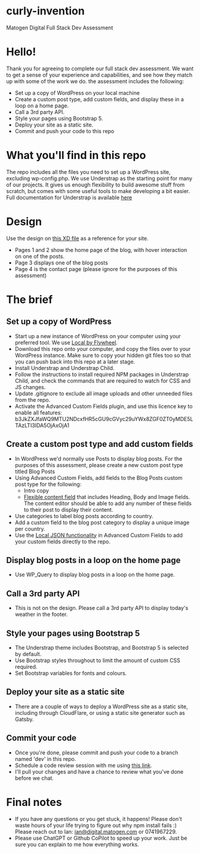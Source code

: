 # curly-invention
Matogen Digital Full Stack Dev Assessment

# Hello!
Thank you for agreeing to complete our full stack dev assessment. We want to get a sense of your experience and capabilities, and see how they match up with some of the work we do.  the assessment includes the following: 
* Set up a copy of WordPress on your local machine
* Create a custom post type, add custom fields, and display these in a loop on a home page.
* Call a 3rd party API.
* Style your pages using Bootstrap 5.
* Deploy your site as a static site.
* Commit and push your code to this repo

# What you'll find in this repo
The repo includes all the files you need to set up a WordPress site, excluding wp-config.php. We use Understrap as the starting point for many of our projects. It gives us enough flexibility to build awesome stuff from scratch, but comes with some useful tools to make developing a bit easier. Full documentation for Understrap is available [here](https://docs.understrap.com/#/)

# Design
Use the design on [this XD file](https://xd.adobe.com/view/7c0dd0d6-9441-4609-6d0f-2ec8efae8057-0a3c/) as a reference for your site. 
* Pages 1 and 2 show the home page of the blog, with hover interaction on one of the posts.
* Page 3 displays one of the blog posts
* Page 4 is the contact page (please ignore for the purposes of this assessment)

# The brief
## Set up a copy of WordPress
* Start up a new instance of WordPress on your computer using your preferred tool. We use [Local by Flywheel](https://localwp.com/).
* Download this repo onto your computer, and copy the files over to your WordPress instance. Make sure to copy your hidden git files too so that you can push back into this repo at a later stage.
* Install Understrap and Understrap Child.
* Follow the instructions to install required NPM packages in Understrap Child, and check the commands that are required to watch for CSS and JS changes.
* Update .gitignore to exclude all image uploads and other unneeded files from the repo.
* Activate the Advanced Custom Fields plugin, and use this licence key to enable all features: b3JkZXJfaWQ9MTU2NDcxfHR5cGU9cGVyc29uYWx8ZGF0ZT0yMDE5LTAzLTI3IDA5OjAxOjA1

## Create a custom post type and add custom fields
* In WordPress we'd normally use Posts to display blog posts. For the purposes of this assessment, please create a new custom post type titled Blog Posts
* Using Advanced Custom Fields, add fields to the Blog Posts custom post type for the following:
  * Intro copy
  * [Flexible content field](https://www.advancedcustomfields.com/resources/flexible-content/) that includes Heading, Body and Image fields. The content editor should be able to add any number of these fields to their post to display their content.
* Use categories to label blog posts according to country.
* Add a custom field to the blog post category to display a unique image per country.
* Use the [Local JSON functionality](https://www.advancedcustomfields.com/resources/local-json/) in Advanced Custom Fields to add your custom fields directly to the repo.

## Display blog posts in a loop on the home page
* Use WP_Query to display blog posts in a loop on the home page.

## Call a 3rd party API
* This is not on the design. Please call a 3rd party API to display today's weather in the footer.

## Style your pages using Bootstrap 5
* The Understrap theme includes Bootstrap, and Bootstrap 5 is selected by default.
* Use Bootstrap styles throughout to limit the amount of custom CSS required.
* Set Bootstrap variables for fonts and colours.

## Deploy your site as a static site
* There are a couple of ways to deploy a WordPress site as a static site, including through CloudFlare, or using a static site generator such as Gatsby.

## Commit your code
* Once you're done, please commit and push your code to a branch named 'dev' in this repo.
* Schedule a code review session with me using [this link](https://calendar.app.google/Y4FePNYVv9A43WyHA).
* I'll pull your changes and have a chance to review what you've done before we chat.

# Final notes
* If you have any questions or you get stuck, it happens! Please don't waste hours of your life trying to figure out why npm install fails :) Please reach out to Ian: ian@digital.matogen.com or 0741967229.
* Please use ChatGPT or Github CoPilot to speed up your work. Just be sure you can explain to me how everything works.
